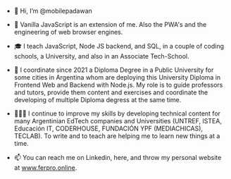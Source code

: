 - 👋 Hi, I’m @mobilepadawan
- 👀 Vanilla JavaScript is an extension of me. Also the PWA's and the engineering of web browser engines.

- 🎓 I teach JavaScript, Node JS backend, and SQL, in a couple of coding schools, a University, and also in an Associate Tech-School.

- 📆 I coordinate since 2021 a Diploma Degree in a Public University for some cities in Argentina whom are deploying this University Diploma in Frontend Web and Backend with Node.js. My role is to guide professors and tutors, provide them content and exercises and coordinate the developing of multiple Diploma degress at the same time.

- 🧑🏻‍💻 I continue to improve my skills by developing technical content for many Argentinian EdTech companies and Universities (UNTREF, ISTEA, Educación IT, CODERHOUSE, FUNDACIÓN YPF (MEDIACHICAS), TECLAB). To write and to teach are helping me to learn new things at a time. 

- 📫 You can reach me on Linkedin, here, and throw my personal website at www.ferpro.online.

<!---
mobilepadawan/mobilepadawan is a ✨ special ✨ repository because its `README.md` (this file) appears on your GitHub profile.
You can click the Preview link to take a look at your changes.
--->
